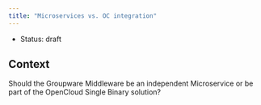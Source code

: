 ```yaml
---
title: "Microservices vs. OC integration"
---
```


* Status: draft

## Context

Should the Groupware Middleware be an independent Microservice or be part of the OpenCloud Single Binary solution?
